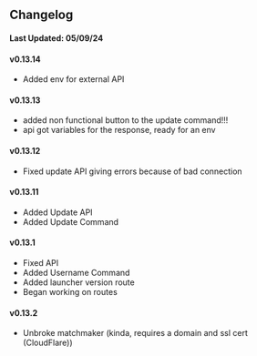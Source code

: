 ## Changelog
#### Last Updated: 05/09/24

#### v0.13.14
- Added env for external API

#### v0.13.13
- added non functional button to the update command!!!
- api got variables for the response, ready for an env

#### v0.13.12
- Fixed update API giving errors because of bad connection

#### v0.13.11
- Added Update API
- Added Update Command

#### v0.13.1
- Fixed API
- Added Username Command
- Added launcher version route
- Began working on routes

#### v0.13.2

- Unbroke matchmaker (kinda, requires a domain and ssl cert (CloudFlare))
